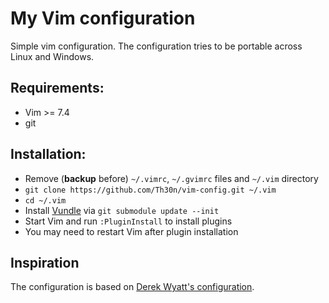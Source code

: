 # My Vim configuration

Simple vim configuration.
The configuration tries to be portable across Linux and Windows.

## Requirements:

* Vim  >= 7.4
* git

## Installation:

* Remove (**backup** before) `~/.vimrc`, `~/.gvimrc` files and `~/.vim` directory
* `git clone https://github.com/Th30n/vim-config.git ~/.vim`
* `cd ~/.vim`
* Install [Vundle](https://github.com/VundleVim/Vundle.vim) via
  `git submodule update --init`
* Start Vim and run `:PluginInstall` to install plugins
* You may need to restart Vim after plugin installation

## Inspiration

The configuration is based on
[Derek Wyatt's configuration](https://github.com/derekwyatt/vim-config).
